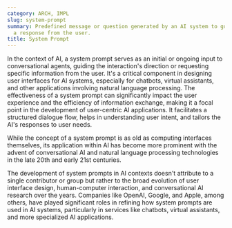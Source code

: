 ```yaml
---
category: ARCH, IMPL
slug: system-prompt
summary: Predefined message or question generated by an AI system to guide or solicit
  a response from the user.
title: System Prompt
---
```


In the context of AI, a system prompt serves as an initial or ongoing input to conversational agents, guiding the interaction's direction or requesting specific information from the user. It's a critical component in designing user interfaces for AI systems, especially for chatbots, virtual assistants, and other applications involving natural language processing. The effectiveness of a system prompt can significantly impact the user experience and the efficiency of information exchange, making it a focal point in the development of user-centric AI applications. It facilitates a structured dialogue flow, helps in understanding user intent, and tailors the AI's responses to user needs.

While the concept of a system prompt is as old as computing interfaces themselves, its application within AI has become more prominent with the advent of conversational AI and natural language processing technologies in the late 20th and early 21st centuries.

The development of system prompts in AI contexts doesn't attribute to a single contributor or group but rather to the broad evolution of user interface design, human-computer interaction, and conversational AI research over the years. Companies like OpenAI, Google, and Apple, among others, have played significant roles in refining how system prompts are used in AI systems, particularly in services like chatbots, virtual assistants, and more specialized AI applications.
